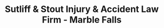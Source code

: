 ---
title: "Sutliff & Stout Injury & Accident Law Firm - Marble Falls"
url: /marble-falls/sutliff-and-stout-injury-and-accident-law-firm-marble-falls/
shop: supermarket
---